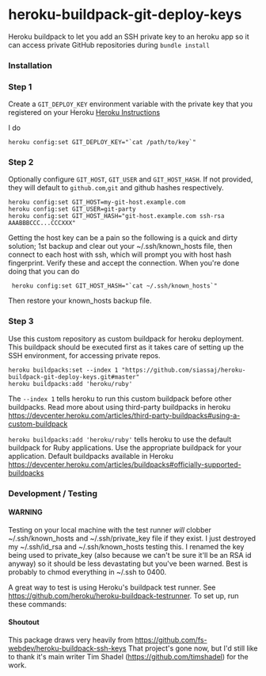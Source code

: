 # heroku-buildpack-git-deploy-keys
Heroku buildpack to let you add an SSH private key to an heroku app so it can access private GitHub repositories during `bundle install`

### Installation

### Step 1
Create a ```GIT_DEPLOY_KEY``` environment variable with the private key that you registered on your Heroku
[Heroku Instructions](https://devcenter.heroku.com/articles/config-vars#setting-up-config-vars-for-a-deployed-application)

I do

```
heroku config:set GIT_DEPLOY_KEY="`cat /path/to/key`"
```

### Step 2
Optionally configure `GIT_HOST`, `GIT_USER` and `GIT_HOST_HASH`. If not provided, they will default to `github.com`,`git` and github hashes respectively.

```
heroku config:set GIT_HOST=my-git-host.example.com
heroku config:set GIT_USER=git-party
heroku config:set GIT_HOST_HASH="git-host.example.com ssh-rsa AAABBBCCC...CCCXXX"
```

Getting the host key can be a pain so the following is a quick and dirty solution;
1st backup and clear out your ~/.ssh/known_hosts file, then connect to each host with ssh, which will prompt you with host hash fingerprint. Verify these and accept the connection.
When you're done doing that you can do

```
 heroku config:set GIT_HOST_HASH="`cat ~/.ssh/known_hosts`"
```

Then restore your known_hosts backup file.

### Step 3
Use this custom repository as custom buildpack for heroku deployment.
This buildpack should be executed first as it takes care of setting up the SSH environment, for accessing private
repos.

```
heroku buildpacks:set --index 1 "https://github.com/siassaj/heroku-buildpack-git-deploy-keys.git#master"
heroku buildpacks:add 'heroku/ruby'
```
The `--index 1` tells heroku to run this custom buildpack before other buildpacks.
Read more about using third-party buildpacks in heroku https://devcenter.heroku.com/articles/third-party-buildpacks#using-a-custom-buildpack

`heroku buildpacks:add 'heroku/ruby'` tells heroku to use the default buildpack for Ruby applications.
Use the appropriate buildpack for your application.
Default buildpacks available in Heroku https://devcenter.heroku.com/articles/buildpacks#officially-supported-buildpacks

### Development / Testing

#### WARNING
Testing on your local machine with the test runner _will_ clobber ~/.ssh/known_hosts and  ~/.ssh/private_key file if they exist. I just destroyed my ~/.ssh/id_rsa and ~/.ssh/known_hosts testing this. I renamed the key being used to private_key (also because we can't be sure it'll be an RSA id anyway) so it should be less devastating but you've been warned. Best is probably to chmod everything in ~/.ssh to 0400.

A great way to test is using Heroku's buildpack test runner. See https://github.com/heroku/heroku-buildpack-testrunner. To set up, run these commands:

#### Shoutout
This package draws very heavily from
https://github.com/fs-webdev/heroku-buildpack-ssh-keys
That project's gone now, but I'd still like to thank it's main writer Tim Shadel (https://github.com/timshadel) for the work.
